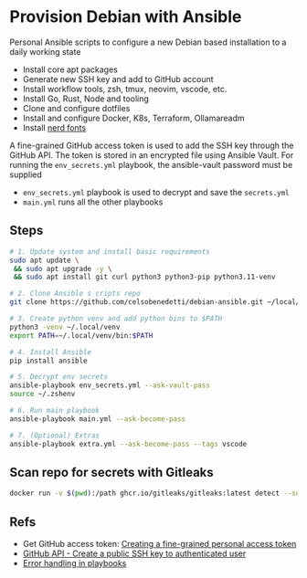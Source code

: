 # Provision Debian with Ansible

Personal Ansible scripts to configure a new Debian based installation to a daily working state

- Install core apt packages
- Generate new SSH key and add to GitHub account
- Install workflow tools, zsh, tmux, neovim, vscode, etc.
- Install Go, Rust, Node and tooling
- Clone and configure dotfiles
- Install and configure Docker, K8s, Terraform, Ollamareadm
- Install [nerd fonts](./fonts/)

A fine-grained GitHub access token is used to add the SSH key through the GitHub API.
The token is stored in an encrypted file using Ansible Vault.
For running the `env_secrets.yml` playbook, the ansible-vault password must be supplied

- `env_secrets.yml` playbook is used to decrypt and save the `secrets.yml`
- `main.yml` runs all the other playbooks

## Steps

```bash
# 1. Update system and install basic requirements
sudo apt update \
 && sudo apt upgrade -y \
 && sudo apt install git curl python3 python3-pip python3.11-venv

# 2. Clone Ansible s cripts repo
git clone https://github.com/celsobenedetti/debian-ansible.git ~/local/debian-ansible

# 3. Create python venv and add python bins to $PATH
python3 -venv ~/.local/venv
export PATH=~/.local/venv/bin:$PATH

# 4. Install Ansible
pip install ansible

# 5. Decrypt env secrets
ansible-playbook env_secrets.yml --ask-vault-pass
source ~/.zshenv

# 6. Run main playbook
ansible-playbook main.yml --ask-become-pass

# 7. (Optional) Extras
ansible-playbook extra.yml --ask-become-pass --tags vscode
```

## Scan repo for secrets with Gitleaks

```bash
docker run -v $(pwd):/path ghcr.io/gitleaks/gitleaks:latest detect --source "/path" -v
```

## Refs

- Get GitHub access token: [Creating a fine-grained personal access token](https://docs.github.com/en/authentication/keeping-your-account-and-data-secure/managing-your-personal-access-tokens#creating-a-fine-grained-personal-access-token)
- [GitHub API - Create a public SSH key to authenticated user](https://docs.github.com/en/rest/users/keys?apiVersion=2022-11-28#create-a-public-ssh-key-for-the-authenticated-user)
- [Error handling in playbooks](https://docs.ansible.com/ansible/latest/playbook_guide/playbooks_error_handling.html)
